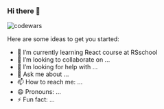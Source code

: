 ### Hi there 👋 

![codewars](https://www.codewars.com/users/Zamiss/badges/large)
<!--**SergeyKagal/SergeyKagal** is a ✨ _special_ ✨ repository because its `README.md` (this file) appears on your GitHub profile.-->

Here are some ideas to get you started:


- 🌱 I’m currently learning React course at RSschool
- 👯 I’m looking to collaborate on ...
- 🤔 I’m looking for help with ...
- 💬 Ask me about ...
- 📫 How to reach me: ...
- 😄 Pronouns: ...
- ⚡ Fun fact: ...

